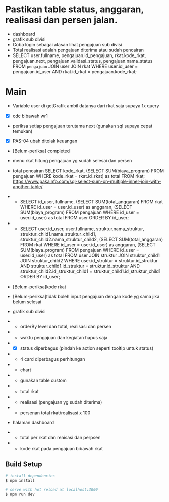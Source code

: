 # Pastikan table status, anggaran, realisasi dan persen jalan.
- dashboard
- grafik sub divisi
- Coba login sebagai atasan lihat pengajuan sub divisi
- Total realisasi adalah pengajuan diterima atau sudah pencairan
- SELECT user.fullname, pengajuan.id_pengajuan, rkat.kode_rkat, pengajuan.next, pengajuan.validasi_status, pengajuan.nama_status FROM `pengajuan` JOIN user JOIN rkat WHERE user.id_user = pengajuan.id_user AND rkat.id_rkat = pengajuan.kode_rkat;


















































# Main
- Variable user di getGrafik ambil datanya dari rkat saja supaya 1x query
- [x] cdc bibawah wr1
- periksa setiap pengajuan terutama next (gunakan sql supaya cepat temukan)
- [x] PAS-04 ubah ditolak keuangan
- [Belum-periksa] completed
- menu rkat hitung pengajuan yg sudah selesai dan persen
- total pencairan SELECT kode_rkat, (SELECT SUM(biaya_program) FROM pengajuan WHERE kode_rkat = rkat.id_rkat) as total FROM rkat; https://www.pakainfo.com/sql-select-sum-on-multiple-inner-join-with-another-table/ 
- - SELECT id_user, fullname, (SELECT SUM(total_anggaran) FROM rkat WHERE id_user = user.id_user) as anggaran, (SELECT SUM(biaya_program) FROM pengajuan WHERE id_user = user.id_user) as total FROM user ORDER BY id_user;
- - SELECT user.id_user, user.fullname, struktur.nama_struktur, struktur_child1.nama_struktur_child1, struktur_child2.nama_struktur_child2, (SELECT SUM(total_anggaran) FROM rkat WHERE id_user = user.id_user) as anggaran, (SELECT SUM(biaya_program) FROM pengajuan WHERE id_user = user.id_user) as total FROM user JOIN struktur JOIN struktur_child1 JOIN struktur_child2 WHERE user.id_struktur = struktur.id_struktur AND struktur_child1.id_struktur = struktur.id_struktur AND struktur_child2.id_struktur_child1 = struktur_child1.id_struktur_child1 ORDER BY id_user;

- [Belum-periksa]kode rkat
- [Belum-periksa]tidak boleh input pengajuan dengan kode yg sama jika belum selesai
- grafik sub divisi
- - orderBy level dan total, realisasi dan persen
- - waktu pengajuan dan kegiatan hapus saja
- - [x] status diperbagus (pindah ke action seperti tooltip untuk status)
- - 4 card diperbagus perhitungan
- - chart
- - gunakan table custom
- - total rkat
- - realisasi (pengajuan yg sudah diterima)
- - persenan total rkat/realisasi x 100
- halaman dashboard
- - total per rkat dan reaisasi dan perpsen
- - kode rkat pada pengajuan bibawah rkat

## Build Setup

```bash
# install dependencies
$ npm install

# serve with hot reload at localhost:3000
$ npm run dev

```

